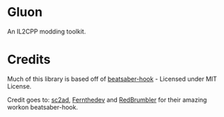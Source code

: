 # Gluon
An IL2CPP modding toolkit.

# Credits
Much of this library is based off of [beatsaber-hook](https://github.com/QuestPackageManager/beatsaber-hook) - Licensed under MIT License.

Credit goes to: [sc2ad](https://github.com/sc2ad), [Fernthedev](https://github.com/Fernthedev) and [RedBrumbler](https://github.com/RedBrumbler) for their amazing workon beatsaber-hook.
